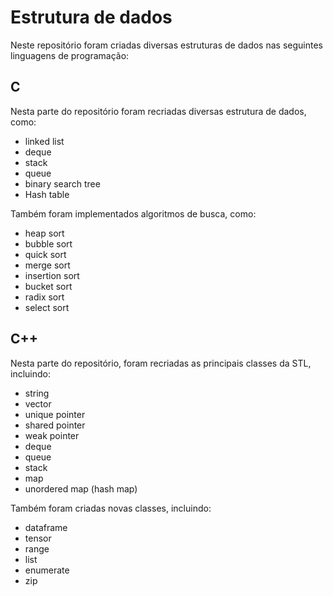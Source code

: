 # Estrutura de dados

Neste repositório foram criadas diversas estruturas de dados nas seguintes linguagens de programação:

## C
Nesta parte do repositório foram recriadas diversas estrutura de dados, como:

- linked list
- deque
- stack
- queue
- binary search tree
- Hash table

Também foram implementados algoritmos de busca, como:

- heap sort
- bubble sort
- quick sort 
- merge sort
- insertion sort
- bucket sort
- radix sort
- select sort

## C++
Nesta parte do repositório, foram recriadas as principais classes da STL, incluindo:

- string
- vector
- unique pointer
- shared pointer
- weak pointer
- deque
- queue
- stack
- map
- unordered map (hash map)

Também foram criadas novas classes, incluindo:

- dataframe
- tensor
- range
- list
- enumerate
- zip
<!-- 
## C# - idk
## Rust - idk
## Julia - Machine/Deep Learning small module
## Python - speedup algorithm (?)
## Javascript - some web-related
## Java - idk
## R - idk
## Golang - idk

 -->